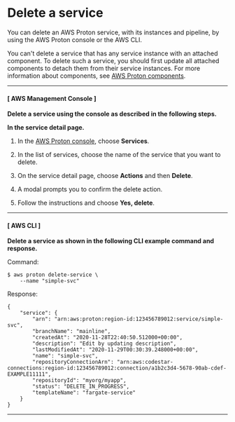 # Delete a service<a name="ag-svc-delete"></a>

You can delete an AWS Proton service, with its instances and pipeline, by using the AWS Proton console or the AWS CLI\.

You can't delete a service that has any service instance with an attached component\. To delete such a service, you should first update all attached components to detach them from their service instances\. For more information about components, see [AWS Proton components](ag-components.md)\.

------
#### [ AWS Management Console ]

**Delete a service using the console as described in the following steps\.**

**In the service detail page\.**

1. In the [AWS Proton console](https://console.aws.amazon.com/proton/), choose **Services**\.

1. In the list of services, choose the name of the service that you want to delete\.

1. On the service detail page, choose **Actions** and then **Delete**\.

1. A modal prompts you to confirm the delete action\.

1. Follow the instructions and choose **Yes, delete**\.

------
#### [ AWS CLI ]

**Delete a service as shown in the following CLI example command and response\.**

Command:

```
$ aws proton delete-service \
    --name "simple-svc"
```

Response:

```
{
    "service": {
        "arn": "arn:aws:proton:region-id:123456789012:service/simple-svc",
        "branchName": "mainline",
        "createdAt": "2020-11-28T22:40:50.512000+00:00",
        "description": "Edit by updating description",
        "lastModifiedAt": "2020-11-29T00:30:39.248000+00:00",
        "name": "simple-svc",
        "repositoryConnectionArn": "arn:aws:codestar-connections:region-id:123456789012:connection/a1b2c3d4-5678-90ab-cdef-EXAMPLE11111",
        "repositoryId": "myorg/myapp",
        "status": "DELETE_IN_PROGRESS",
        "templateName": "fargate-service"
    }
}
```

------
